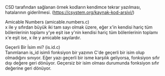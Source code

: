 CSD tarafından sağlanan örnek kodların kendimce tekrar yazılması, hatalarının giderilmesi. (https://csystem.org/kaynak-kod-arsivi/)<br/>

Amicable Numbers (amicable.numbers.c)<br/>
x ile y sıfırdan büyük iki tam sayı olmak üzere, eğer x'in kendisi hariç tüm bölenlerinin toplamı y'ye eşit ise y'nin kendisi hariç tüm bölenlerinin toplamı x'e eşit ise, x ile y amicable sayılardır. 

Geçerli Bir İsim mi? (is.id.c)<br/>
Tanımlanan is_id isimli fonksiyon bir yazının C'de geçerli bir isim olup olmadığını sınıyor. Eğer yazı geçerli bir isme karşılık geliyorsa, fonksiyon sıfır dışı değere geri dönüyor. Geçersiz bir isim olması durumunda fonksiyon sıfır değerine geri dönüyor.
